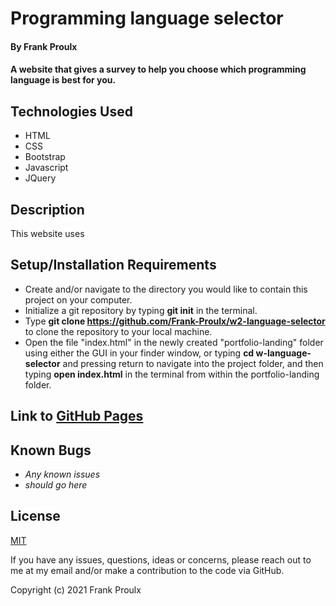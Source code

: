 # Programming language selector

#### By Frank Proulx

#### A website that gives a survey to help you choose which programming language is best for you.

## Technologies Used

* HTML
* CSS
* Bootstrap
* Javascript
* JQuery

## Description

This website uses 

## Setup/Installation Requirements

* Create and/or navigate to the directory you would like to contain this project on your computer.
* Initialize a git repository by typing **git init** in the terminal.
* Type **git clone https://github.com/Frank-Proulx/w2-language-selector** to clone the repository to your local machine.
* Open the file "index.html" in the newly created "portfolio-landing" folder using either the GUI in your finder window, or typing **cd w-language-selector** and pressing return to navigate into the project folder, and then typing **open index.html** in the terminal from within the portfolio-landing folder.  

## Link to [GitHub Pages](https://frank-proulx.github.io/w2-language-selector/)

## Known Bugs

* _Any known issues_
* _should go here_

## License

[MIT](https://opensource.org/licenses/MIT)

If you have any issues, questions, ideas or concerns, please reach out to me at my email and/or make a contribution to the code via GitHub.

Copyright (c) 2021 Frank Proulx